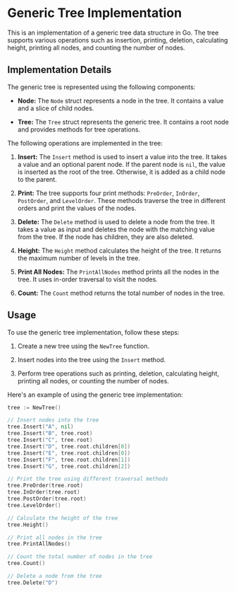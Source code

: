 # Generic Tree Implementation

This is an implementation of a generic tree data structure in Go. The tree supports various operations such as insertion, printing, deletion, calculating height, printing all nodes, and counting the number of nodes.

## Implementation Details

The generic tree is represented using the following components:

- **Node:** The `Node` struct represents a node in the tree. It contains a value and a slice of child nodes.

- **Tree:** The `Tree` struct represents the generic tree. It contains a root node and provides methods for tree operations.

The following operations are implemented in the tree:

1. **Insert:** The `Insert` method is used to insert a value into the tree. It takes a value and an optional parent node. If the parent node is `nil`, the value is inserted as the root of the tree. Otherwise, it is added as a child node to the parent.

2. **Print:** The tree supports four print methods: `PreOrder`, `InOrder`, `PostOrder`, and `LevelOrder`. These methods traverse the tree in different orders and print the values of the nodes.

3. **Delete:** The `Delete` method is used to delete a node from the tree. It takes a value as input and deletes the node with the matching value from the tree. If the node has children, they are also deleted.

4. **Height:** The `Height` method calculates the height of the tree. It returns the maximum number of levels in the tree.

5. **Print All Nodes:** The `PrintAllNodes` method prints all the nodes in the tree. It uses in-order traversal to visit the nodes.

6. **Count:** The `Count` method returns the total number of nodes in the tree.

## Usage

To use the generic tree implementation, follow these steps:

1. Create a new tree using the `NewTree` function.

2. Insert nodes into the tree using the `Insert` method.

3. Perform tree operations such as printing, deletion, calculating height, printing all nodes, or counting the number of nodes.

Here's an example of using the generic tree implementation:

```go
tree := NewTree()

// Insert nodes into the tree
tree.Insert("A", nil)
tree.Insert("B", tree.root)
tree.Insert("C", tree.root)
tree.Insert("D", tree.root.children[0])
tree.Insert("E", tree.root.children[0])
tree.Insert("F", tree.root.children[1])
tree.Insert("G", tree.root.children[2])

// Print the tree using different traversal methods
tree.PreOrder(tree.root)
tree.InOrder(tree.root)
tree.PostOrder(tree.root)
tree.LevelOrder()

// Calculate the height of the tree
tree.Height()

// Print all nodes in the tree
tree.PrintAllNodes()

// Count the total number of nodes in the tree
tree.Count()

// Delete a node from the tree
tree.Delete("D")
